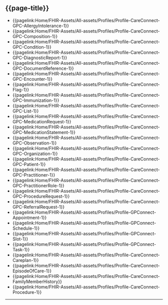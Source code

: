 ## {{page-title}}

- {{pagelink:Home/FHIR-Assets/All-assets/Profiles/Profile-CareConnect-GPC-AllergyIntolerance-1}}
- {{pagelink:Home/FHIR-Assets/All-assets/Profiles/Profile-CareConnect-GPC-Composition-1}}
- {{pagelink:Home/FHIR-Assets/All-assets/Profiles/Profile-CareConnect-GPC-Condition-1}}
- {{pagelink:Home/FHIR-Assets/All-assets/Profiles/Profile-CareConnect-GPC-DiagnosticReport-1}}
- {{pagelink:Home/FHIR-Assets/All-assets/Profiles/Profile-CareConnect-GPC-DocumentReference-1}}
- {{pagelink:Home/FHIR-Assets/All-assets/Profiles/Profile-CareConnect-GPC-Encounter-1}}
- {{pagelink:Home/FHIR-Assets/All-assets/Profiles/Profile-CareConnect-Flag-1}}
- {{pagelink:Home/FHIR-Assets/All-assets/Profiles/Profile-CareConnect-GPC-Immunization-1}}
- {{pagelink:Home/FHIR-Assets/All-assets/Profiles/Profile-CareConnect-GPC-List-1}}
- {{pagelink:Home/FHIR-Assets/All-assets/Profiles/Profile-CareConnect-GPC-MedicationRequest-1}}
- {{pagelink:Home/FHIR-Assets/All-assets/Profiles/Profile-CareConnect-GPC-MedicationStatement-1}}
- {{pagelink:Home/FHIR-Assets/All-assets/Profiles/Profile-CareConnect-GPC-Observation-1}}
- {{pagelink:Home/FHIR-Assets/All-assets/Profiles/Profile-CareConnect-GPC-Organization-1}}
- {{pagelink:Home/FHIR-Assets/All-assets/Profiles/Profile-CareConnect-GPC-Patient-1}}
- {{pagelink:Home/FHIR-Assets/All-assets/Profiles/Profile-CareConnect-GPC-Practitioner-1}}
- {{pagelink:Home/FHIR-Assets/All-assets/Profiles/Profile-CareConnect-GPC-PractitionerRole-1}}
- {{pagelink:Home/FHIR-Assets/All-assets/Profiles/Profile-CareConnect-GPC-ProcedureRequest-1}}
- {{pagelink:Home/FHIR-Assets/All-assets/Profiles/Profile-CareConnect-GPC-ReferralRequest-1}}
- {{pagelink:Home/FHIR-Assets/All-assets/Profiles/Profile-GPConnect-Appointment-1}}
- {{pagelink:Home/FHIR-Assets/All-assets/Profiles/Profile-GPConnect-Schedule-1}}
- {{pagelink:Home/FHIR-Assets/All-assets/Profiles/Profile-GPConnect-Slot-1}}
- {{pagelink:Home/FHIR-Assets/All-assets/Profiles/Profile-GPConnect-Task-1}}
- {{pagelink:Home/FHIR-Assets/All-assets/Profiles/Profile-CareConnect-Careplan-1}}
- {{pagelink:Home/FHIR-Assets/All-assets/Profiles/Profile-CareConnect-EpisodeOfCare-1}}
- {{pagelink:Home/FHIR-Assets/All-assets/Profiles/Profile-CareConnect-FamilyMemberHistory}}
- {{pagelink:Home/FHIR-Assets/All-assets/Profiles/Profile-CareConnect-Procedure-1}}

---